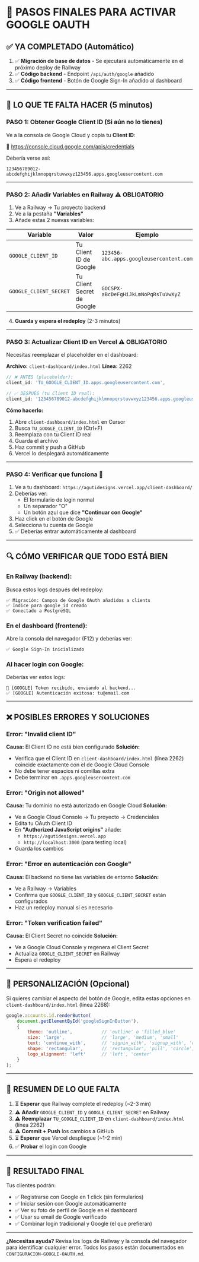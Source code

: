 # 🎯 PASOS FINALES PARA ACTIVAR GOOGLE OAUTH

## ✅ YA COMPLETADO (Automático)

1. ✅ **Migración de base de datos** - Se ejecutará automáticamente en el próximo deploy de Railway
2. ✅ **Código backend** - Endpoint `/api/auth/google` añadido
3. ✅ **Código frontend** - Botón de Google Sign-In añadido al dashboard

---

## 🚀 LO QUE TE FALTA HACER (5 minutos)

### **PASO 1: Obtener Google Client ID** (Si aún no lo tienes)

Ve a la consola de Google Cloud y copia tu **Client ID**:

📍 https://console.cloud.google.com/apis/credentials

Debería verse así:
```
123456789012-abcdefghijklmnopqrstuvwxyz123456.apps.googleusercontent.com
```

---

### **PASO 2: Añadir Variables en Railway** ⚠️ OBLIGATORIO

1. Ve a Railway → Tu proyecto backend
2. Ve a la pestaña **"Variables"**
3. Añade estas 2 nuevas variables:

| Variable | Valor | Ejemplo |
|----------|-------|---------|
| `GOOGLE_CLIENT_ID` | Tu Client ID de Google | `123456-abc.apps.googleusercontent.com` |
| `GOOGLE_CLIENT_SECRET` | Tu Client Secret de Google | `GOCSPX-aBcDeFgHiJkLmNoPqRsTuVwXyZ` |

4. **Guarda y espera el redeploy** (2-3 minutos)

---

### **PASO 3: Actualizar Client ID en Vercel** ⚠️ OBLIGATORIO

Necesitas reemplazar el placeholder en el dashboard:

**Archivo:** `client-dashboard/index.html`
**Línea:** 2262

```javascript
// ❌ ANTES (placeholder):
client_id: 'TU_GOOGLE_CLIENT_ID.apps.googleusercontent.com',

// ✅ DESPUÉS (tu Client ID real):
client_id: '123456789012-abcdefghijklmnopqrstuvwxyz123456.apps.googleusercontent.com',
```

**Cómo hacerlo:**
1. Abre `client-dashboard/index.html` en Cursor
2. Busca `TU_GOOGLE_CLIENT_ID` (Ctrl+F)
3. Reemplaza con tu Client ID real
4. Guarda el archivo
5. Haz commit y push a GitHub
6. Vercel lo desplegará automáticamente

---

### **PASO 4: Verificar que funciona** 🎉

1. Ve a tu dashboard: `https://agutidesigns.vercel.app/client-dashboard/`
2. Deberías ver:
   - El formulario de login normal
   - Un separador "O"
   - Un botón azul que dice **"Continuar con Google"**
3. Haz click en el botón de Google
4. Selecciona tu cuenta de Google
5. ✅ Deberías entrar automáticamente al dashboard

---

## 🔍 CÓMO VERIFICAR QUE TODO ESTÁ BIEN

### **En Railway (backend):**
Busca estos logs después del redeploy:
```
✅ Migración: Campos de Google OAuth añadidos a clients
✅ Índice para google_id creado
✅ Conectado a PostgreSQL
```

### **En el dashboard (frontend):**
Abre la consola del navegador (F12) y deberías ver:
```
✅ Google Sign-In inicializado
```

### **Al hacer login con Google:**
Deberías ver estos logs:
```
🔐 [GOOGLE] Token recibido, enviando al backend...
✅ [GOOGLE] Autenticación exitosa: tu@email.com
```

---

## ❌ POSIBLES ERRORES Y SOLUCIONES

### **Error: "Invalid client ID"**
**Causa:** El Client ID no está bien configurado
**Solución:**
- Verifica que el Client ID en `client-dashboard/index.html` (línea 2262) coincide exactamente con el de Google Cloud Console
- No debe tener espacios ni comillas extra
- Debe terminar en `.apps.googleusercontent.com`

### **Error: "Origin not allowed"**
**Causa:** Tu dominio no está autorizado en Google Cloud
**Solución:**
- Ve a Google Cloud Console → Tu proyecto → Credenciales
- Edita tu OAuth Client ID
- En **"Authorized JavaScript origins"** añade:
  - `https://agutidesigns.vercel.app`
  - `http://localhost:3000` (para testing local)
- Guarda los cambios

### **Error: "Error en autenticación con Google"**
**Causa:** El backend no tiene las variables de entorno
**Solución:**
- Ve a Railway → Variables
- Confirma que `GOOGLE_CLIENT_ID` y `GOOGLE_CLIENT_SECRET` están configurados
- Haz un redeploy manual si es necesario

### **Error: "Token verification failed"**
**Causa:** El Client Secret no coincide
**Solución:**
- Ve a Google Cloud Console y regenera el Client Secret
- Actualiza `GOOGLE_CLIENT_SECRET` en Railway
- Espera el redeploy

---

## 🎨 PERSONALIZACIÓN (Opcional)

Si quieres cambiar el aspecto del botón de Google, edita estas opciones en `client-dashboard/index.html` (línea 2268):

```javascript
google.accounts.id.renderButton(
    document.getElementById('googleSignInButton'),
    {
        theme: 'outline',           // 'outline' o 'filled_blue'
        size: 'large',              // 'large', 'medium', 'small'
        text: 'continue_with',      // 'signin_with', 'signup_with', 'continue_with'
        shape: 'rectangular',       // 'rectangular', 'pill', 'circle', 'square'
        logo_alignment: 'left'      // 'left', 'center'
    }
);
```

---

## 📝 RESUMEN DE LO QUE FALTA

1. ⏳ **Esperar** que Railway complete el redeploy (~2-3 min)
2. ⚠️ **Añadir** `GOOGLE_CLIENT_ID` y `GOOGLE_CLIENT_SECRET` en Railway
3. ⚠️ **Reemplazar** `TU_GOOGLE_CLIENT_ID` en `client-dashboard/index.html` (línea 2262)
4. ⚠️ **Commit + Push** los cambios a GitHub
5. ⏳ **Esperar** que Vercel despliegue (~1-2 min)
6. ✅ **Probar** el login con Google

---

## 🎉 RESULTADO FINAL

Tus clientes podrán:
- ✅ Registrarse con Google en 1 click (sin formularios)
- ✅ Iniciar sesión con Google automáticamente
- ✅ Ver su foto de perfil de Google en el dashboard
- ✅ Usar su email de Google verificado
- ✅ Combinar login tradicional y Google (el que prefieran)

---

**¿Necesitas ayuda?** Revisa los logs de Railway y la consola del navegador para identificar cualquier error. Todos los pasos están documentados en `CONFIGURACION-GOOGLE-OAUTH.md`.

